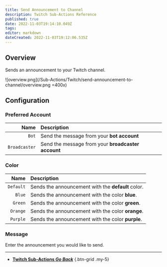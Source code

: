 ```yaml
---
title: Send Announcement to Channel
description: Twitch Sub-Actions Reference
published: true
date: 2022-11-03T19:14:10.049Z
tags: 
editor: markdown
dateCreated: 2022-11-03T19:12:06.535Z
---
```


## Overview
Sends an announcement to your Twitch channel.

![overview.png](/Sub-Actions/Twitch/send-announcement-to-channel/overview.png =400x)

## Configuration
### Preferred Account
Name | Description
----:|:------------
`Bot` | Send the message from your **bot account**
`Broadcaster` | Send the message from your **broadcaster account**

### Color
Name | Description
----:|:------------
`Default` | Sends the announcement with the **default** color.
`Blue` | Sends the announcement with the color **blue**.
`Green` | Sends the announcement with the color **green**.
`Orange` | Sends the announcement with the color **orange**.
`Purple` | Sends the announcement with the color **purple**.

### Message
Enter the announcement you would like to send.

---

- [<i class="mdi mdi-chevron-left"></i>**Twitch Sub-Actions *Go Back***](/Sub-Actions/Twitch)
{.btn-grid .my-5}